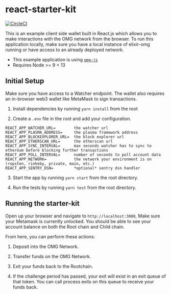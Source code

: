 # react-starter-kit

[![CircleCI](https://circleci.com/gh/omisego/react-starter-kit/tree/master.svg?style=svg)](https://circleci.com/gh/omisego/react-starter-kit/tree/master)

This is an example client side wallet built in React.js which allows you to make interactions with the OMG network from the browser.
To run this application locally, make sure you have a local instance of elixir-omg running or have access to an already deployed network.

- This example application is using [`omg-js`](https://github.com/omisego/omg-js)
- Requires Node >= 9 < 13

## Initial Setup

Make sure you have access to a Watcher endpoint. The wallet also requires an in-browser web3 wallet like MetaMask to sign transactions.

1. Install dependencies by running `yarn install` from the root

2. Create a `.env` file in the root and add your configuration.
```env
REACT_APP_WATCHER_URL=        the watcher url
REACT_APP_PLASMA_ADDRESS=     the plasma framework address
REACT_APP_BLOCKEXPLORER_URL=  the block explorer url 
REACT_APP_ETHERSCAN_URL=      the etherscan url 
REACT_APP_SYNC_INTERVAL=      max seconds watcher has to sync to ethereum before blocking further transactions
REACT_APP_POLL_INTERVAL=      number of seconds to poll account data
REACT_APP_NETWORK=            the network your environment is on (ropsten, rinkeby, private, main, etc.)
REACT_APP_SENTRY_DSN=         *optional* sentry dsn handler
```

3. Start the app by running `yarn start` from the root directory.

4. Run the tests by running `yarn test` from the root directory.

## Running the starter-kit

Open up your browser and navigate to `http://localhost:3000`, Make sure your Metamask is currently unlocked. You should be able to see your account balance on both the Root chain and Child chain.

From here, you can perform these actions:

1. Deposit into the OMG Network.

2. Transfer funds on the OMG Network.

3. Exit your funds back to the Rootchain.

4. If the challenge period has passed, your exit will exist in an exit queue of that token. You can call process exits on this queue to receive your funds back.
